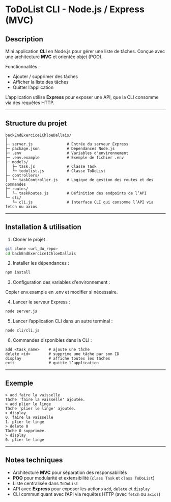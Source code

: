 # ToDoList CLI - Node.js / Express (MVC)

## Description

Mini application **CLI** en Node.js pour gérer une liste de tâches.
Conçue avec une architecture **MVC** et orientée objet (POO).

Fonctionnalités :

* Ajouter / supprimer des tâches
* Afficher la liste des tâches
* Quitter l’application

L’application utilise **Express** pour exposer une API, que la CLI consomme via des requêtes HTTP.

---

## Structure du projet

```
backEndExercice1ChloeDallais/
│
├─ server.js               # Entrée du serveur Express
├─ package.json            # Dépendances Node.js
├─ .env                    # Variables d'environnement
├─ .env.example            # Exemple de fichier .env
├─ models/
│  ├─ task.js              # Classe Task
│  └─ todolist.js          # Classe ToDoList
├─ controllers/
│  └─ taskController.js    # Logique de gestion des routes et des commandes
├─ routes/
│  └─ taskRoutes.js        # Définition des endpoints de l’API
└─ cli/
   └─ cli.js               # Interface CLI qui consomme l’API via fetch ou axios
```

---

## Installation & utilisation

1. Cloner le projet :

```bash
git clone <url_du_repo>
cd backEndExercice1ChloeDallais
```

2. Installer les dépendances :

```bash
npm install
```

3. Configuration des variables d'environnement :

Copier env.example en .env et modifier si nécessaire.


4. Lancer le serveur Express :

```bash
node server.js
```

5. Lancer l’application CLI dans un autre terminal :

```bash
node cli/cli.js
```

6. Commandes disponibles dans la CLI :

```
add <task_name>    # ajoute une tâche
delete <id>        # supprime une tâche par son ID
display            # affiche toutes les tâches
exit               # quitte l’application
```

---

## Exemple

```
> add faire la vaisselle
Tâche 'faire la vaisselle' ajoutée.
> add plier le linge
Tâche 'plier le linge' ajoutée.
> display
0. faire la vaisselle
1. plier le linge
> delete 0
Tâche 0 supprimée.
> display
0. plier le linge
```

---

## Notes techniques

* Architecture **MVC** pour séparation des responsabilités
* **POO** pour modularité et extensibilité (`class Task` et `class ToDoList`)
* Liste centralisée dans `ToDoList`
* API avec **Express** pour exposer les actions `add`, `delete` et `display`
* CLI communiquant avec l’API via requêtes HTTP (avec `fetch` ou `axios`)
